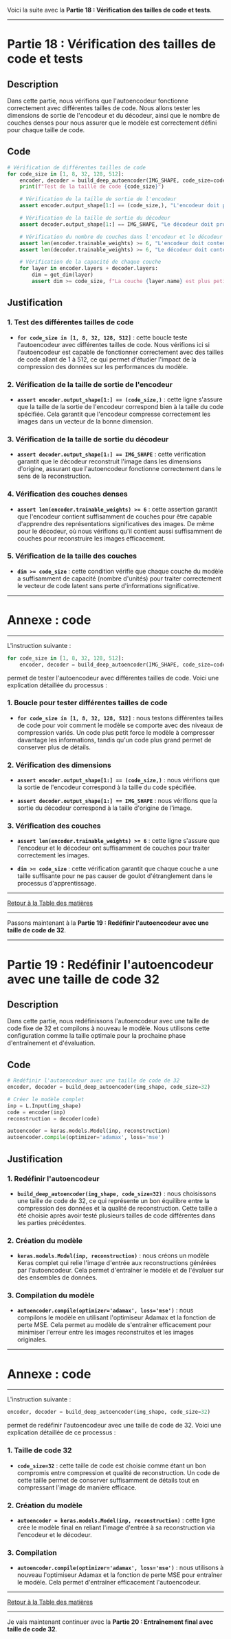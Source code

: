 Voici la suite avec la **Partie 18 : Vérification des tailles de code et tests**.

---

# Partie 18 : Vérification des tailles de code et tests

## Description
Dans cette partie, nous vérifions que l'autoencodeur fonctionne correctement avec différentes tailles de code. Nous allons tester les dimensions de sortie de l'encodeur et du décodeur, ainsi que le nombre de couches denses pour nous assurer que le modèle est correctement défini pour chaque taille de code.

## Code

```python
# Vérification de différentes tailles de code
for code_size in [1, 8, 32, 128, 512]:
    encoder, decoder = build_deep_autoencoder(IMG_SHAPE, code_size=code_size)
    print(f"Test de la taille de code {code_size}")

    # Vérification de la taille de sortie de l'encodeur
    assert encoder.output_shape[1:] == (code_size,), "L'encodeur doit produire un code de taille correcte"

    # Vérification de la taille de sortie du décodeur
    assert decoder.output_shape[1:] == IMG_SHAPE, "Le décodeur doit produire une image de taille correcte"

    # Vérification du nombre de couches dans l'encodeur et le décodeur
    assert len(encoder.trainable_weights) >= 6, "L'encodeur doit contenir au moins 3 couches"
    assert len(decoder.trainable_weights) >= 6, "Le décodeur doit contenir au moins 3 couches"

    # Vérification de la capacité de chaque couche
    for layer in encoder.layers + decoder.layers:
        dim = get_dim(layer)
        assert dim >= code_size, f"La couche {layer.name} est plus petite que le goulot d'étranglement ({dim} unités)"
```

## Justification

### 1. Test des différentes tailles de code
- **`for code_size in [1, 8, 32, 128, 512]`** : cette boucle teste l'autoencodeur avec différentes tailles de code. Nous vérifions ici si l'autoencodeur est capable de fonctionner correctement avec des tailles de code allant de 1 à 512, ce qui permet d'étudier l'impact de la compression des données sur les performances du modèle.

### 2. Vérification de la taille de sortie de l'encodeur
- **`assert encoder.output_shape[1:] == (code_size,)`** : cette ligne s'assure que la taille de la sortie de l'encodeur correspond bien à la taille du code spécifiée. Cela garantit que l'encodeur compresse correctement les images dans un vecteur de la bonne dimension.

### 3. Vérification de la taille de sortie du décodeur
- **`assert decoder.output_shape[1:] == IMG_SHAPE`** : cette vérification garantit que le décodeur reconstruit l'image dans les dimensions d'origine, assurant que l'autoencodeur fonctionne correctement dans le sens de la reconstruction.

### 4. Vérification des couches denses
- **`assert len(encoder.trainable_weights) >= 6`** : cette assertion garantit que l'encodeur contient suffisamment de couches pour être capable d'apprendre des représentations significatives des images. De même pour le décodeur, où nous vérifions qu'il contient aussi suffisamment de couches pour reconstruire les images efficacement.

### 5. Vérification de la taille des couches
- **`dim >= code_size`** : cette condition vérifie que chaque couche du modèle a suffisamment de capacité (nombre d'unités) pour traiter correctement le vecteur de code latent sans perte d'informations significative.

---

# Annexe : code 
---

L'instruction suivante :

```python
for code_size in [1, 8, 32, 128, 512]:
    encoder, decoder = build_deep_autoencoder(IMG_SHAPE, code_size=code_size)
```

permet de tester l'autoencodeur avec différentes tailles de code. Voici une explication détaillée du processus :

### 1. Boucle pour tester différentes tailles de code
- **`for code_size in [1, 8, 32, 128, 512]`** : nous testons différentes tailles de code pour voir comment le modèle se comporte avec des niveaux de compression variés. Un code plus petit force le modèle à compresser davantage les informations, tandis qu'un code plus grand permet de conserver plus de détails.

### 2. Vérification des dimensions
- **`assert encoder.output_shape[1:] == (code_size,)`** : nous vérifions que la sortie de l'encodeur correspond à la taille du code spécifiée.

- **`assert decoder.output_shape[1:] == IMG_SHAPE`** : nous vérifions que la sortie du décodeur correspond à la taille d'origine de l'image.

### 3. Vérification des couches
- **`assert len(encoder.trainable_weights) >= 6`** : cette ligne s'assure que l'encodeur et le décodeur ont suffisamment de couches pour traiter correctement les images.

- **`dim >= code_size`** : cette vérification garantit que chaque couche a une taille suffisante pour ne pas causer de goulot d'étranglement dans le processus d'apprentissage.

---

[Retour à la Table des matières](../Tables-des-matieres.md)

---

Passons maintenant à la **Partie 19 : Redéfinir l'autoencodeur avec une taille de code de 32**.

---

# Partie 19 : Redéfinir l'autoencodeur avec une taille de code 32

## Description
Dans cette partie, nous redéfinissons l'autoencodeur avec une taille de code fixe de 32 et compilons à nouveau le modèle. Nous utilisons cette configuration comme la taille optimale pour la prochaine phase d'entraînement et d'évaluation.

## Code

```python
# Redéfinir l'autoencodeur avec une taille de code de 32
encoder, decoder = build_deep_autoencoder(img_shape, code_size=32)

# Créer le modèle complet
inp = L.Input(img_shape)
code = encoder(inp)
reconstruction = decoder(code)

autoencoder = keras.models.Model(inp, reconstruction)
autoencoder.compile(optimizer='adamax', loss='mse')
```

## Justification

### 1. Redéfinir l'autoencodeur
- **`build_deep_autoencoder(img_shape, code_size=32)`** : nous choisissons une taille de code de 32, ce qui représente un bon équilibre entre la compression des données et la qualité de reconstruction. Cette taille a été choisie après avoir testé plusieurs tailles de code différentes dans les parties précédentes.

### 2. Création du modèle
- **`keras.models.Model(inp, reconstruction)`** : nous créons un modèle Keras complet qui relie l'image d'entrée aux reconstructions générées par l'autoencodeur. Cela permet d'entraîner le modèle et de l'évaluer sur des ensembles de données.

### 3. Compilation du modèle
- **`autoencoder.compile(optimizer='adamax', loss='mse')`** : nous compilons le modèle en utilisant l'optimiseur Adamax et la fonction de perte MSE. Cela permet au modèle de s'entraîner efficacement pour minimiser l'erreur entre les images reconstruites et les images originales.

---

# Annexe : code 
---

L'instruction suivante :

```python
encoder, decoder = build_deep_autoencoder(img_shape, code_size=32)
```

permet de redéfinir l'autoencodeur avec une taille de code de 32. Voici une explication détaillée de ce processus :

### 1. Taille de code 32
- **`code_size=32`** : cette taille de code est choisie comme étant un bon compromis entre compression et qualité de reconstruction. Un code de cette taille permet de conserver suffisamment de détails tout en compressant l'image de manière efficace.

### 2. Création du modèle
- **`autoencoder = keras.models.Model(inp, reconstruction)`** : cette ligne crée le modèle final en reliant l'image d'entrée à sa reconstruction via l'encodeur et le décodeur.

### 3. Compilation
- **`autoencoder.compile(optimizer='adamax', loss='mse')`** : nous utilisons à nouveau l'optimiseur Adamax et la fonction de perte MSE pour entraîner le modèle. Cela permet d'entraîner efficacement l'autoencodeur.

---

[Retour à la Table des matières](../Tables-des-matieres.md)

---

Je vais maintenant continuer avec la **Partie 20 : Entraînement final avec taille de code 32**.
